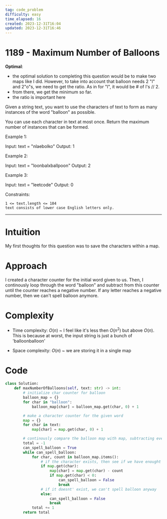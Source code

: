 ```yaml
---
tag: code_problem
difficulty: easy
time_elapsed: 16
created: 2023-12-31T16:04
updated: 2023-12-31T16:46
---
```


# 1189 - Maximum Number of Balloons

**Optimal**:
- the optimal solution to completing this question would be to make two maps like I did. However, to take into account that balloon needs 2 "l" and 2"o"s, we need to get the ratio. As in for "l", it would be # of l's // 2.
- from there, we get the minimum so far.
- the ratio is important here

Given a string text, you want to use the characters of text to form as many instances of the word "balloon" as possible.

You can use each character in text at most once. Return the maximum number of instances that can be formed.

Example 1:

Input: text = "nlaebolko"
Output: 1

Example 2:

Input: text = "loonbalxballpoon"
Output: 2

Example 3:

Input: text = "leetcode"
Output: 0

 

Constraints:

    1 <= text.length <= 104
    text consists of lower case English letters only.

---

# Intuition
<!-- Describe your first thoughts on how to solve this problem. -->
My first thoughts for this question was to save the characters within a map. 

# Approach
<!-- Describe your approach to solving the problem. -->
I created a character counter for the initial word given to us. Then, I continously loop through the word "balloon" and subtract from this counter until the counter reaches a negative number. If any letter reaches a negative number, then we can't spell balloon anymore.

# Complexity
- Time complexity: $O(n)$ ~ I feel like it's less then $O(n^2)$ but above $O(n)$. This is because at worst, the input string is just a bunch of 'balloonballoon'

- Space complexity: $O(n)$ ~ we are storing it in a single map

# Code
```python
class Solution:
    def maxNumberOfBalloons(self, text: str) -> int:
        # initialize char counter for balloon
        balloon_map = {}
        for char in "balloon":
            balloon_map[char] = balloon_map.get(char, 0) + 1

        # make a character counter for the given word
        map = {}
        for char in text:
            map[char] = map.get(char, 0) + 1

        # continously compare the balloon map with map, subtracting every time
        total = -1
        can_spell_balloon = True
        while can_spell_balloon:
            for char, count in balloon_map.items():
                # if the character exists, then see if we have enought
                if map.get(char):
                    map[char] = map.get(char) - count
                    if map.get(char) < 0:
                        can_spell_balloon = False
                        break
                # if it doesnt' exist, we can't spell balloon anyway
                else:
                    can_spell_balloon = False
                    break
            total += 1
        return total

```
